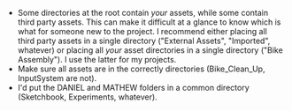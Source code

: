 * Some directories at the root contain _your_ assets, while some contain third party assets. This can make it difficult at a glance to know which is what for someone new to the project. I recommend either placing all third party assets in a single directory ("External Assets", "Imported", whatever) or placing all _your_ asset directories in a single directory ("Bike Assembly"). I use the latter for my projects.
* Make sure all assets are in the correctly directories (Bike_Clean_Up, InputSystem are not).
* I'd put the DANIEL and MATHEW folders in a common directory (Sketchbook, Experiments, whatever).